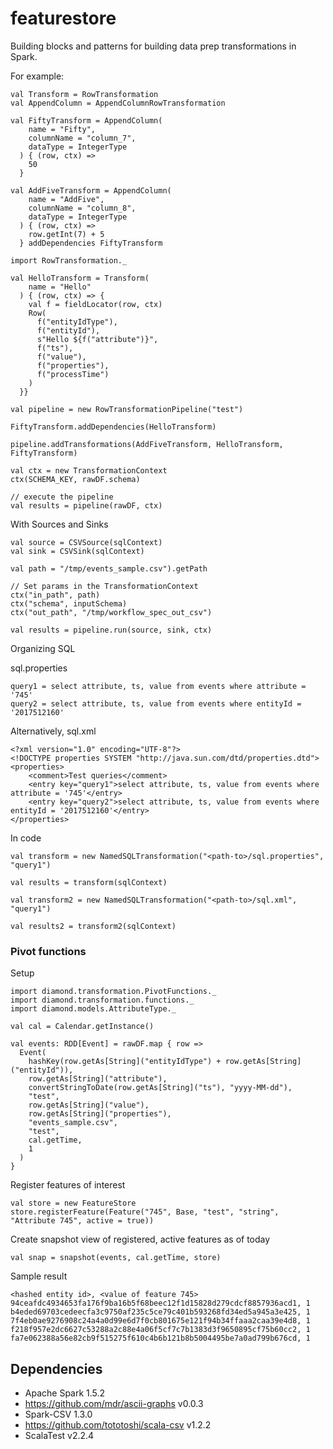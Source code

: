 # featurestore

Building blocks and patterns for building data prep transformations in Spark.

For example:

    val Transform = RowTransformation
    val AppendColumn = AppendColumnRowTransformation

    val FiftyTransform = AppendColumn(
        name = "Fifty",
        columnName = "column_7",
        dataType = IntegerType
      ) { (row, ctx) =>
        50
      }
      
    val AddFiveTransform = AppendColumn(
        name = "AddFive",
        columnName = "column_8",
        dataType = IntegerType
      ) { (row, ctx) =>
        row.getInt(7) + 5
      } addDependencies FiftyTransform
          
    import RowTransformation._

    val HelloTransform = Transform(
        name = "Hello"
      ) { (row, ctx) => {
        val f = fieldLocator(row, ctx)
        Row(
          f("entityIdType"),
          f("entityId"),
          s"Hello ${f("attribute")}",
          f("ts"),
          f("value"),
          f("properties"),
          f("processTime")
        )
      }}
      
    val pipeline = new RowTransformationPipeline("test")
    
    FiftyTransform.addDependencies(HelloTransform)
    
    pipeline.addTransformations(AddFiveTransform, HelloTransform, FiftyTransform)
    
    val ctx = new TransformationContext
    ctx(SCHEMA_KEY, rawDF.schema)
    
    // execute the pipeline
    val results = pipeline(rawDF, ctx)

With Sources and Sinks

    val source = CSVSource(sqlContext)
    val sink = CSVSink(sqlContext)
    
    val path = "/tmp/events_sample.csv").getPath

    // Set params in the TransformationContext
    ctx("in_path", path)
    ctx("schema", inputSchema)
    ctx("out_path", "/tmp/workflow_spec_out_csv")

    val results = pipeline.run(source, sink, ctx)

Organizing SQL

sql.properties

    query1 = select attribute, ts, value from events where attribute = '745'
    query2 = select attribute, ts, value from events where entityId = '2017512160'

Alternatively, sql.xml

    <?xml version="1.0" encoding="UTF-8"?>
    <!DOCTYPE properties SYSTEM "http://java.sun.com/dtd/properties.dtd">
    <properties>
        <comment>Test queries</comment>
        <entry key="query1">select attribute, ts, value from events where attribute = '745'</entry>
        <entry key="query2">select attribute, ts, value from events where entityId = '2017512160'</entry>
    </properties>

In code

    val transform = new NamedSQLTransformation("<path-to>/sql.properties", "query1")
    
    val results = transform(sqlContext)

    val transform2 = new NamedSQLTransformation("<path-to>/sql.xml", "query1")
    
    val results2 = transform2(sqlContext)

### Pivot functions

Setup

    import diamond.transformation.PivotFunctions._
    import diamond.transformation.functions._
    import diamond.models.AttributeType._
    
    val cal = Calendar.getInstance()

    val events: RDD[Event] = rawDF.map { row =>
      Event(
        hashKey(row.getAs[String]("entityIdType") + row.getAs[String]("entityId")),
        row.getAs[String]("attribute"),
        convertStringToDate(row.getAs[String]("ts"), "yyyy-MM-dd"),
        "test",
        row.getAs[String]("value"),
        row.getAs[String]("properties"),
        "events_sample.csv",
        "test",
        cal.getTime,
        1
      )
    }

Register features of interest

    val store = new FeatureStore
    store.registerFeature(Feature("745", Base, "test", "string", "Attribute 745", active = true))

Create snapshot view of registered, active features as of today

    val snap = snapshot(events, cal.getTime, store)

Sample result

    <hashed entity id>, <value of feature 745>
    94ceafdc4934653fa176f9ba16b5f68beec12f1d15828d279cdcf8857936acd1, 1
    b4eded69703cedeecfa3c9750af235c5ce79c401b593268fd34ed5a945a3e425, 1
    7f4eb0ae9276908c24a4a0d99e6d7f0cb801675e121f94b34ffaaa2caa39e4d8, 1
    f218f957e2dc6627c53288a2c88e4a06f5cf7c7b1383d3f9650895cf75b60cc2, 1
    fa7e062388a56e82cb9f515275f610c4b6b121b8b5004495be7a0ad799b676cd, 1

## Dependencies

* Apache Spark 1.5.2
* https://github.com/mdr/ascii-graphs v0.0.3
* Spark-CSV 1.3.0
* https://github.com/tototoshi/scala-csv v1.2.2
* ScalaTest v2.2.4